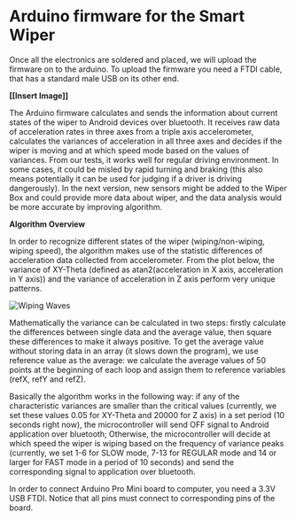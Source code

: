 **Arduino firmware for the Smart Wiper**
===================================

Once all the electronics are soldered and placed, we will upload the firmware on to the arduino. To upload the firmware you need a FTDI cable, that has a standard male USB on its other end.

 **[[Insert Image]]**
 
The Arduino firmware calculates and sends the information about current states of the wiper to Android devices over bluetooth. It receives raw data of acceleration rates in three axes from a triple axis accelerometer, calculates the variances of acceleration in all three axes and decides if the wiper is moving and at which speed mode based on the values of variances. From our tests, it works well for regular driving environment. In some cases, it could be misled by rapid turning and braking (this also means potentially it can be used for judging if a driver is driving dangerously). In the next version, new sensors might be added to the Wiper Box and could provide more data about wiper, and the data analysis would be more accurate by improving algorithm. 

**Algorithm Overview**

In order to recognize different states of the wiper (wiping/non-wiping, wiping speed), the algorithm makes use of the statistic differences of acceleration data collected from accelerometer. From the plot below, the variance of XY-Theta (defined as atan2(acceleration in X axis, acceleration in Y axis)) and the variance of acceleration in Z axis perform very unique patterns. 

![Wiping Waves](https://github.com/openxc/smart-wiper/tree/master/Arduino/Docs/wipingwaves.JPG)

Mathematically the variance can be calculated in two steps: firstly calculate the differences between single data and the average value, then square these differences to make it always positive. To get the average value without storing data in an array (it slows down the program), we use reference value as the average: we calculate the average values of 50 points at the beginning of each loop and assign them to reference variables (refX, refY and refZ). 

Basically the algorithm works in the following way: if any of the characteristic variances are smaller than the critical values (currently, we set these values 0.05 for XY-Theta and 20000 for Z axis) in a set period (10 seconds right now), the microcontroller will send OFF signal to Android application over bluetooth; Otherwise, the microcontroller will decide at which speed the wiper is wiping based on the frequency of variance peaks (currently, we set 1-6 for SLOW mode, 7-13 for REGULAR mode and 14 or larger for FAST mode in a period of 10 seconds) and send the corresponding signal to application over bluetooth.

In order to connect Arduino Pro Mini board to computer, you need a 3.3V USB FTDI. Notice that all pins must connect to corresponding pins of the board.
